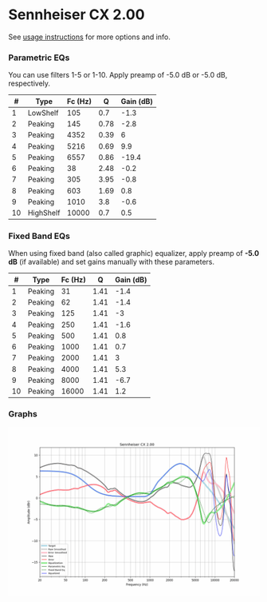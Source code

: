 # Sennheiser CX 2.00
See [usage instructions](https://github.com/jaakkopasanen/AutoEq#usage) for more options and info.

### Parametric EQs
You can use filters 1-5 or 1-10. Apply preamp of -5.0 dB or -5.0 dB, respectively.

|   # | Type      |   Fc (Hz) |    Q |   Gain (dB) |
|-----|-----------|-----------|------|-------------|
|   1 | LowShelf  |       105 | 0.7  |        -1.3 |
|   2 | Peaking   |       145 | 0.78 |        -2.8 |
|   3 | Peaking   |      4352 | 0.39 |         6   |
|   4 | Peaking   |      5216 | 0.69 |         9.9 |
|   5 | Peaking   |      6557 | 0.86 |       -19.4 |
|   6 | Peaking   |        38 | 2.48 |        -0.2 |
|   7 | Peaking   |       305 | 3.95 |        -0.8 |
|   8 | Peaking   |       603 | 1.69 |         0.8 |
|   9 | Peaking   |      1010 | 3.8  |        -0.6 |
|  10 | HighShelf |     10000 | 0.7  |         0.5 |

### Fixed Band EQs
When using fixed band (also called graphic) equalizer, apply preamp of **-5.0 dB** (if available) and set gains manually with these parameters.

|   # | Type    |   Fc (Hz) |    Q |   Gain (dB) |
|-----|---------|-----------|------|-------------|
|   1 | Peaking |        31 | 1.41 |        -1.4 |
|   2 | Peaking |        62 | 1.41 |        -1.4 |
|   3 | Peaking |       125 | 1.41 |        -3   |
|   4 | Peaking |       250 | 1.41 |        -1.6 |
|   5 | Peaking |       500 | 1.41 |         0.8 |
|   6 | Peaking |      1000 | 1.41 |         0.7 |
|   7 | Peaking |      2000 | 1.41 |         3   |
|   8 | Peaking |      4000 | 1.41 |         5.3 |
|   9 | Peaking |      8000 | 1.41 |        -6.7 |
|  10 | Peaking |     16000 | 1.41 |         1.2 |

### Graphs
![](./Sennheiser%20CX%202.00.png)
